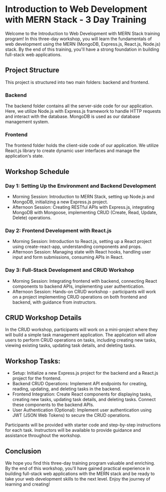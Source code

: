# Introduction to Web Development with MERN Stack - 3 Day Training

Welcome to the Introduction to Web Development with MERN Stack training program! In this three-day workshop, you will learn the fundamentals of web development using the MERN (MongoDB, Express.js, React.js, Node.js) stack. By the end of this training, you'll have a strong foundation in building full-stack web applications.

## Project Structure


This project is structured into two main folders: backend and frontend.

### Backend

The backend folder contains all the server-side code for our application. Here, we utilize Node.js with Express.js framework to handle HTTP requests and interact with the database. MongoDB is used as our database management system.

### Frontend

The frontend folder holds the client-side code of our application. We utilize React.js library to create dynamic user interfaces and manage the application's state.

## Workshop Schedule

### Day 1: Setting Up the Environment and Backend Development
- Morning Session: Introduction to MERN Stack, setting up Node.js and MongoDB, initializing a new Express.js project.
- Afternoon Session: Creating RESTful APIs with Express.js, integrating MongoDB with Mongoose, implementing CRUD (Create, Read, Update, Delete) operations.

### Day 2: Frontend Development with React.js
- Morning Session: Introduction to React.js, setting up a React project using create-react-app, understanding components and props.
- Afternoon Session: Managing state with React hooks, handling user input and form submissions, consuming APIs in React.

### Day 3: Full-Stack Development and CRUD Workshop
- Morning Session: Integrating frontend with backend, connecting React components to backend APIs, implementing user authentication.
- Afternoon Session: Hands-on CRUD workshop - participants will work on a project implementing CRUD operations on both frontend and backend, with guidance from instructors.

## CRUD Workshop Details

In the CRUD workshop, participants will work on a mini-project where they will build a simple task management application. The application will allow users to perform CRUD operations on tasks, including creating new tasks, viewing existing tasks, updating task details, and deleting tasks.

## Workshop Tasks:

- Setup: Initialize a new Express.js project for the backend and a React.js project for the frontend.
- Backend CRUD Operations: Implement API endpoints for creating, reading, updating, and deleting tasks in the backend.
- Frontend Integration: Create React components for displaying tasks, creating new tasks, updating task details, and deleting tasks. Connect these components to the backend APIs.
- User Authentication (Optional): Implement user authentication using JWT (JSON Web Tokens) to secure the CRUD operations.

Participants will be provided with starter code and step-by-step instructions for each task. Instructors will be available to provide guidance and assistance throughout the workshop.

## Conclusion
We hope you find this three-day training program valuable and enriching. By the end of this workshop, you'll have gained practical experience in building full-stack web applications with the MERN stack and be ready to take your web development skills to the next level. Enjoy the journey of learning and creating!

